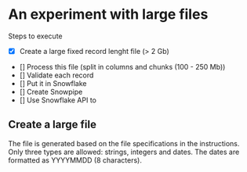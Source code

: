 # An experiment with large files

Steps to execute

- [x] Create a large fixed record lenght file (> 2 Gb)
- [] Process this file (split in columns and chunks (100 - 250 Mb))
- [] Validate each record
- [] Put it in Snowflake
- [] Create Snowpipe
- [] Use Snowflake API to 


## Create a large file
The file is generated based on the file specifications in the instructions. Only three types are allowed: strings, integers and dates. The dates are formatted as YYYYMMDD (8 characters).
